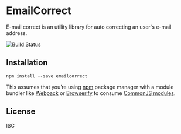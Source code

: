 # EmailCorrect

E-mail correct is an utility library for auto correcting an user's e-mail address.

[![Build Status](https://travis-ci.org/jessedijkstra/writing-api.svg?branch=master)](https://travis-ci.org/jessedijkstra/writing-api)

## Installation
```
npm install --save emailcorrect
```

This assumes that you’re using [npm](http://npmjs.com/) package manager with a module bundler like [Webpack](http://webpack.github.io) or [Browserify](http://browserify.org/) to consume [CommonJS modules](http://webpack.github.io/docs/commonjs.html).

## License

ISC
